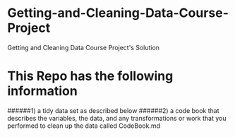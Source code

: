 # Getting-and-Cleaning-Data-Course-Project

Getting and Cleaning Data Course Project's Solution

# This Repo has the following information

######1) a tidy data set as described below
######2) a code book that describes the variables, the data, and any transformations or work that you performed to clean up the data called CodeBook.md 
